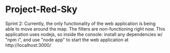 # Project-Red-Sky
Sprint 2:
Currently, the only functionality of the web application is being able to move around the map. The filters are non-functioning right now.
This application uses nodejs, so inside the console: install any dependencies w/ "npm i", and use "node app" to start the web application at http://localhost:3000/
